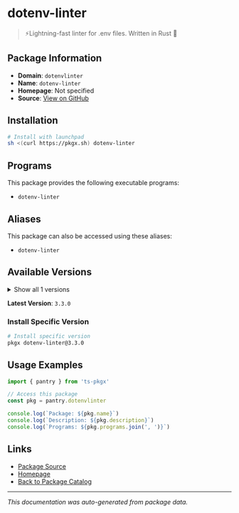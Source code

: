 # dotenv-linter

> ⚡️Lightning-fast linter for .env files. Written in Rust 🦀

## Package Information

- **Domain**: `dotenvlinter`
- **Name**: `dotenv-linter`
- **Homepage**: Not specified
- **Source**: [View on GitHub](https://github.com/pkgxdev/pantry/tree/main/projects/dotenv-linter.github.io/package.yml)

## Installation

```bash
# Install with launchpad
sh <(curl https://pkgx.sh) dotenv-linter
```

## Programs

This package provides the following executable programs:

- `dotenv-linter`

## Aliases

This package can also be accessed using these aliases:

- `dotenv-linter`

## Available Versions

<details>
<summary>Show all 1 versions</summary>

- `3.3.0`

</details>

**Latest Version**: `3.3.0`

### Install Specific Version

```bash
# Install specific version
pkgx dotenv-linter@3.3.0
```

## Usage Examples

```typescript
import { pantry } from 'ts-pkgx'

// Access this package
const pkg = pantry.dotenvlinter

console.log(`Package: ${pkg.name}`)
console.log(`Description: ${pkg.description}`)
console.log(`Programs: ${pkg.programs.join(', ')}`)
```

## Links

- [Package Source](https://github.com/pkgxdev/pantry/tree/main/projects/dotenv-linter.github.io/package.yml)
- [Homepage](#)
- [Back to Package Catalog](../package-catalog.md)

---

*This documentation was auto-generated from package data.*
